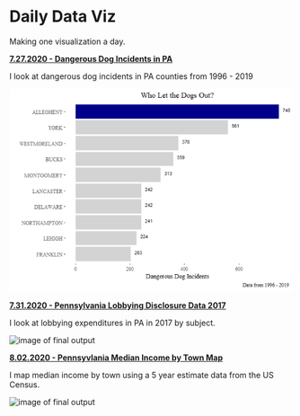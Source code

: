 # Daily Data Viz
Making one visualization a day.

**[7.27.2020 - Dangerous Dog Incidents in PA](https://github.com/itsjustjin/Daily-Data-Viz/blob/master/outputs/dan_dogs.md)**

I look at dangerous dog incidents in PA counties from 1996 - 2019
  
![image of final output](https://github.com/itsjustjin/Daily-Data-Viz/blob/master/outputs/dan_dogs_files/figure-gfm/Dangerous%20Dog%20Incidents%20Graph-1.png)

**[7.31.2020 - Pennsylvania Lobbying Disclosure Data 2017](https://github.com/simplyjin/Daily-Data-Viz/blob/master/outputs/lobby.md)**

I look at lobbying expenditures in PA in 2017 by subject. 

![image of final output](https://github.com/simplyjin/Daily-Data-Viz/blob/master/outputs/lobby_files/figure-gfm/Graph%20It-1.png)

**[8.02.2020 - Pennsyvlania Median Income by Town Map](https://github.com/simplyjin/Daily-Data-Viz/blob/master/outputs/pa_census.md)**

I map median income by town using a 5 year estimate data from the US Census. 

![image of final output](https://github.com/simplyjin/Daily-Data-Viz/blob/master/outputs/pa_census_files/figure-gfm/Graph%20It-1.png)
